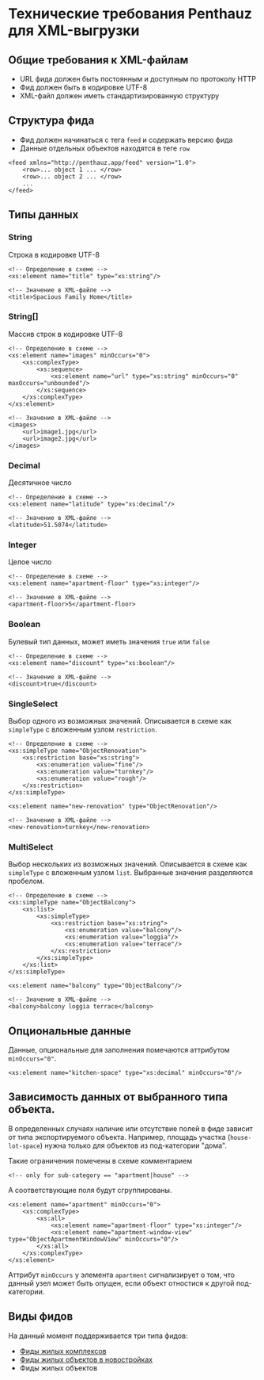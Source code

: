 # Технические требования Penthauz для XML-выгрузки

## Общие требования к XML-файлам

* URL фида должен быть постоянным и доступным по протоколу HTTP
* Фид должен быть в кодировке UTF-8 
* XML-файл должен иметь стандартизированную структуру

## Структура фида

* Фид должен начинаться с тега `feed` и содержать версию фида
* Данные отдельных объектов находятся в теге `row`


```
<feed xmlns="http://penthauz.app/feed" version="1.0">
	<row>... object 1 ... </row>
	<row>... object 2 ... </row>
	...
</feed>
```

## Типы данных

### String

Строка в кодировке UTF-8

```
<!-- Определение в схеме -->
<xs:element name="title" type="xs:string"/>

<!-- Значение в XML-файле -->
<title>Spacious Family Home</title>
```

### String[]

Массив строк в кодировке UTF-8

```
<!-- Определение в схеме -->
<xs:element name="images" minOccurs="0">
	<xs:complexType>
		<xs:sequence>
	    	<xs:element name="url" type="xs:string" minOccurs="0" maxOccurs="unbounded"/>
	    </xs:sequence>
	</xs:complexType>
</xs:element>

<!-- Значение в XML-файле -->
<images>
    <url>image1.jpg</url>
    <url>image2.jpg</url>
</images>
```

### Decimal

Десятичное число

```
<!-- Определение в схеме -->
<xs:element name="latitude" type="xs:decimal"/>

<!-- Значение в XML-файле -->
<latitude>51.5074</latitude>
```

### Integer

Целое число

```
<!-- Определение в схеме -->
<xs:element name="apartment-floor" type="xs:integer"/>

<!-- Значение в XML-файле -->
<apartment-floor>5</apartment-floor>
```

### Boolean

Булевый тип данных, может иметь значения `true` или `false`

```
<!-- Определение в схеме -->
<xs:element name="discount" type="xs:boolean"/>

<!-- Значение в XML-файле -->
<discount>true</discount>
```

### SingleSelect

Выбор одного из возможных значений. Описывается в схеме как `simpleType` c вложенным узлом `restriction`.

```
<!-- Определение в схеме -->
<xs:simpleType name="ObjectRenovation">
    <xs:restriction base="xs:string">
    	<xs:enumeration value="fine"/>
      	<xs:enumeration value="turnkey"/>
      	<xs:enumeration value="rough"/>
    </xs:restriction>
</xs:simpleType>

<xs:element name="new-renovation" type="ObjectRenovation"/>

<!-- Значение в XML-файле -->
<new-renovation>turnkey</new-renovation>
```

### MultiSelect

Выбор нескольких из возможных значений. Описывается в схеме как `simpleType` c вложенным узлом `list`. Выбранные значения разделяются пробелом.

```
<!-- Определение в схеме -->
<xs:simpleType name="ObjectBalcony">
    <xs:list>
    	<xs:simpleType>
    		<xs:restriction base="xs:string">
		      	<xs:enumeration value="balcony"/>
		      	<xs:enumeration value="loggia"/>
		      	<xs:enumeration value="terrace"/>
		    </xs:restriction>
    	</xs:simpleType>
    </xs:list>
</xs:simpleType>

<xs:element name="balcony" type="ObjectBalcony"/>

<!-- Значение в XML-файле -->
<balcony>balcony loggia terrace</balcony>
```

## Опциональные данные

Данные, опциональные для заполнения помечаются аттрибутом `minOccurs="0"`.

```
<xs:element name="kitchen-space" type="xs:decimal" minOccurs="0"/>
```

## Зависимость данных от выбранного типа объекта.

В определенных случаях наличие или отсутствие полей в фиде зависит от типа экспортируемого объекта. Например, площадь участка (`house-lot-space`) нужна только для объектов из под-категории "дома".

Такие ограничения помечены в схеме комментарием

```
<!-- only for sub-category == "apartment|house" -->
```

А соответствующие поля будут сгруппированы.

```
<xs:element name="apartment" minOccurs="0">
	<xs:complexType>
		<xs:all>
			<xs:element name="apartment-floor" type="xs:integer"/>
      		<xs:element name="apartment-window-view" type="ObjectApartmentWindowView" minOccurs="0"/>
      	</xs:all>
	</xs:complexType>
</xs:element>
```

Аттрибут `minOccurs` у элемента `apartment` сигнализирует о том, что данный узел может быть опущен, если объект отностися к другой под-категории.


## Виды фидов

На данный момент поддерживается три типа фидов:

* [Фиды жилых комплексов](apartment-complex-feed.md)
* [Фиды жилых объектов в новостройках](new-buildings-feed.md)
* Фиды жилых объектов


